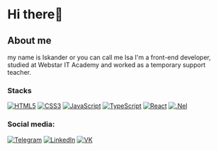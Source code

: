 # Hi there👋

## About me

my name is Iskander or you can call me Isa
I'm a front-end developer, studied at Webstar IT Academy and worked as a temporary support teacher.

### Stacks

[![HTML5](https://img.shields.io/badge/-HTML5-090909?style-for-the-badge&logo=HTML5)](https://en.wikipedia.org/wiki/HTML)
[![CSS3](https://img.shields.io/badge/-CSS3-090909?style-for-the-badge&logo=css3&logoColor=097CDB)](https://en.wikipedia.org/wiki/CSS)
[![JavaScript](https://img.shields.io/badge/-JavaScript-090909?style-for-the-badge&logo=JavaScript)](https://en.wikipedia.org/wiki/JavaScript)
[![TypeScript](https://img.shields.io/badge/-TypeScript-090909?style-for-the-badge&logo=TypeScript)](https://www.typescriptlang.org/)
[![React](https://img.shields.io/badge/-React-090909?style-for-the-badge&logo=react)](https://react.dev/)
[![.Nel](https://img.shields.io/badge/-Frameworks-090909?style-for-the-badge&logo=frameworks)](https://www.google.com/search?q=frameworks&oq=frameworks)

### Social media:

[![Telegram](https://img.shields.io/badge/-Telegram-090909?style-for-the-badge&logo=telegram&logoColor=24A0D9)](https://t.me/LMN00000)
[![LinkedIn](https://img.shields.io/badge/-LinkedIn-090909?style-for-the-badge&logo=linkedin&logoColor=27A0D9)](https://t.me/LMN00000)
[![VK](https://img.shields.io/badge/-VK-090909?style-for-the-badge&logo=vk&logoColor=24A0D9)](https://t.me/LMN00000)
